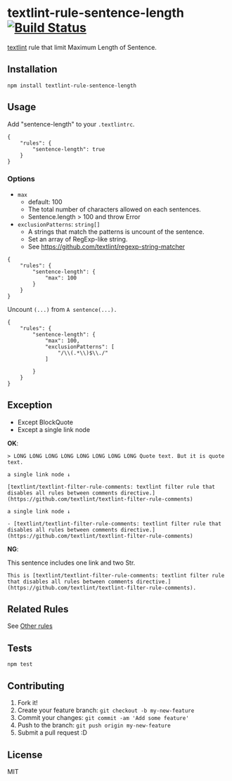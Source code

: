 # textlint-rule-sentence-length [![Build Status](https://travis-ci.org/textlint-rule/textlint-rule-sentence-length.svg?branch=master)](https://travis-ci.org/textlint-rule/textlint-rule-sentence-length)

[textlint](https://github.com/textlint/textlint "textlint") rule that limit Maximum Length of Sentence.

## Installation

    npm install textlint-rule-sentence-length

## Usage

Add "sentence-length" to your `.textlintrc`.

```
{
    "rules": {
        "sentence-length": true
    }
}
```


### Options

- `max`
    - default: 100
    - The total number of characters allowed on each sentences.
    - Sentence.length > 100 and throw Error
- `exclusionPatterns`: `string[]`
    - A strings that match the patterns is uncount of the sentence.
    - Set an array of RegExp-like string.
    - See https://github.com/textlint/regexp-string-matcher

```
{
    "rules": {
        "sentence-length": {
            "max": 100
        }
    }
}
```

Uncount `(...)` from `A sentence(...).`

```
{
    "rules": {
        "sentence-length": {
            "max": 100,
            "exclusionPatterns": [
                "/\\(.*\\)$\\./"
            ]

        }
    }
}
```

## Exception

- Except BlockQuote
- Except a single link node


**OK**:

```
> LONG LONG LONG LONG LONG LONG LONG LONG Quote text. But it is quote text.

a single link node ↓

[textlint/textlint-filter-rule-comments: textlint filter rule that disables all rules between comments directive.](https://github.com/textlint/textlint-filter-rule-comments)

a single link node ↓

- [textlint/textlint-filter-rule-comments: textlint filter rule that disables all rules between comments directive.](https://github.com/textlint/textlint-filter-rule-comments)
```

**NG**:

This sentence includes one link and two Str.

```
This is [textlint/textlint-filter-rule-comments: textlint filter rule that disables all rules between comments directive.](https://github.com/textlint/textlint-filter-rule-comments).
```


## Related Rules

See [Other rules](https://github.com/textlint/textlint/wiki/Collection-of-textlint-rule)

## Tests

    npm test

## Contributing

1. Fork it!
2. Create your feature branch: `git checkout -b my-new-feature`
3. Commit your changes: `git commit -am 'Add some feature'`
4. Push to the branch: `git push origin my-new-feature`
5. Submit a pull request :D

## License

MIT
